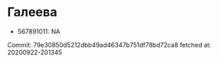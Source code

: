# Галеева
- 567891011: NA

Commit: 79e30850d5212dbb49ad46347b751df78bd72ca8
 fetched at: 20200922-201345
